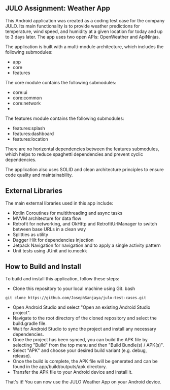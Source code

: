 ## JULO Assignment: Weather App
This Android application was created as a coding test case for the company JULO. Its main functionality is to provide weather predictions for temperature, wind speed, and humidity at a given location for today and up to 3 days later. The app uses two open APIs: OpenWeather and ApiNinjas.

The application is built with a multi-module architecture, which includes the following submodules:
- app
- core
- features

The core module contains the following submodules:

- core:ui
- core:common
- core:network
- 
The features module contains the following submodules:
- features:splash
- features:dashboard
- features:location

There are no horizontal dependencies between the features submodules, which helps to reduce spaghetti dependencies and prevent cyclic dependencies.

The application also uses SOLID and clean architecture principles to ensure code quality and maintainability.

## External Libraries
The main external libraries used in this app include:
- Kotlin Coroutines for multithreading and async tasks
- MVVM architecture for data flow
- Retrofit for networking, and OkHttp and RetrofitUrlManager to switch between base URLs in a clean way
- Splitties as utility
- Dagger Hilt for dependencies injection
- Jetpack Navigation for navigation and to apply a single activity pattern
- Unit tests using JUnit and io.mockk

## How to Build and Install
To build and install this application, follow these steps:

 - Clone this repository to your local machine using Git.
bash
```
git clone https://github.com/JosephSanjaya/julo-test-cases.git
```
- Open Android Studio and select "Open an existing Android Studio project".
- Navigate to the root directory of the cloned repository and select the build.gradle file. 
- Wait for Android Studio to sync the project and install any necessary dependencies.
- Once the project has been synced, you can build the APK file by selecting "Build" from the top menu and then "Build Bundle(s) / APK(s)".
- Select "APK" and choose your desired build variant (e.g. debug, release).
- Once the build is complete, the APK file will be generated and can be found in the app/build/outputs/apk directory.
- Transfer the APK file to your Android device and install it.

That's it! You can now use the JULO Weather App on your Android device.
